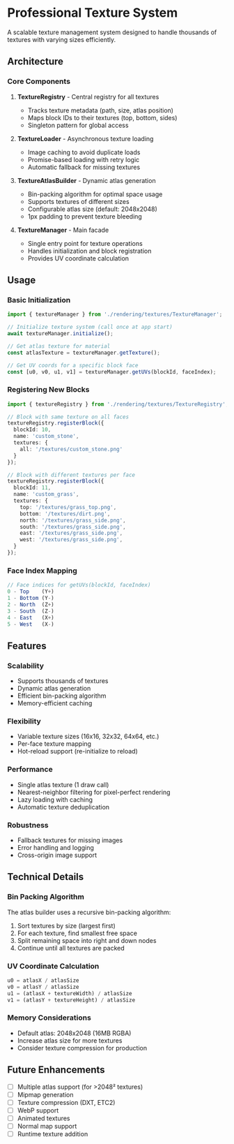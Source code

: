 # Professional Texture System

A scalable texture management system designed to handle thousands of textures with varying sizes efficiently.

## Architecture

### Core Components

1. **TextureRegistry** - Central registry for all textures
   - Tracks texture metadata (path, size, atlas position)
   - Maps block IDs to their textures (top, bottom, sides)
   - Singleton pattern for global access

2. **TextureLoader** - Asynchronous texture loading
   - Image caching to avoid duplicate loads
   - Promise-based loading with retry logic
   - Automatic fallback for missing textures

3. **TextureAtlasBuilder** - Dynamic atlas generation
   - Bin-packing algorithm for optimal space usage
   - Supports textures of different sizes
   - Configurable atlas size (default: 2048x2048)
   - 1px padding to prevent texture bleeding

4. **TextureManager** - Main facade
   - Single entry point for texture operations
   - Handles initialization and block registration
   - Provides UV coordinate calculation

## Usage

### Basic Initialization

```typescript
import { textureManager } from './rendering/textures/TextureManager';

// Initialize texture system (call once at app start)
await textureManager.initialize();

// Get atlas texture for material
const atlasTexture = textureManager.getTexture();

// Get UV coords for a specific block face
const [u0, v0, u1, v1] = textureManager.getUVs(blockId, faceIndex);
```

### Registering New Blocks

```typescript
import { textureRegistry } from './rendering/textures/TextureRegistry';

// Block with same texture on all faces
textureRegistry.registerBlock({
  blockId: 10,
  name: 'custom_stone',
  textures: {
    all: '/textures/custom_stone.png'
  }
});

// Block with different textures per face
textureRegistry.registerBlock({
  blockId: 11,
  name: 'custom_grass',
  textures: {
    top: '/textures/grass_top.png',
    bottom: '/textures/dirt.png',
    north: '/textures/grass_side.png',
    south: '/textures/grass_side.png',
    east: '/textures/grass_side.png',
    west: '/textures/grass_side.png',
  }
});
```

### Face Index Mapping

```typescript
// Face indices for getUVs(blockId, faceIndex)
0 - Top    (Y+)
1 - Bottom (Y-)
2 - North  (Z+)
3 - South  (Z-)
4 - East   (X+)
5 - West   (X-)
```

## Features

### Scalability
- Supports thousands of textures
- Dynamic atlas generation
- Efficient bin-packing algorithm
- Memory-efficient caching

### Flexibility
- Variable texture sizes (16x16, 32x32, 64x64, etc.)
- Per-face texture mapping
- Hot-reload support (re-initialize to reload)

### Performance
- Single atlas texture (1 draw call)
- Nearest-neighbor filtering for pixel-perfect rendering
- Lazy loading with caching
- Automatic texture deduplication

### Robustness
- Fallback textures for missing images
- Error handling and logging
- Cross-origin image support

## Technical Details

### Bin Packing Algorithm
The atlas builder uses a recursive bin-packing algorithm:
1. Sort textures by size (largest first)
2. For each texture, find smallest free space
3. Split remaining space into right and down nodes
4. Continue until all textures are packed

### UV Coordinate Calculation
```typescript
u0 = atlasX / atlasSize
v0 = atlasY / atlasSize
u1 = (atlasX + textureWidth) / atlasSize
v1 = (atlasY + textureHeight) / atlasSize
```

### Memory Considerations
- Default atlas: 2048x2048 (16MB RGBA)
- Increase atlas size for more textures
- Consider texture compression for production

## Future Enhancements

- [ ] Multiple atlas support (for >2048² textures)
- [ ] Mipmap generation
- [ ] Texture compression (DXT, ETC2)
- [ ] WebP support
- [ ] Animated textures
- [ ] Normal map support
- [ ] Runtime texture addition
